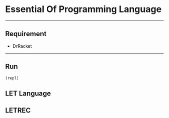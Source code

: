 # Essential Of Programming Language

---

## Requirement

- DrRacket

---

## Run

```
(repl)
```

## LET Language

## LETREC